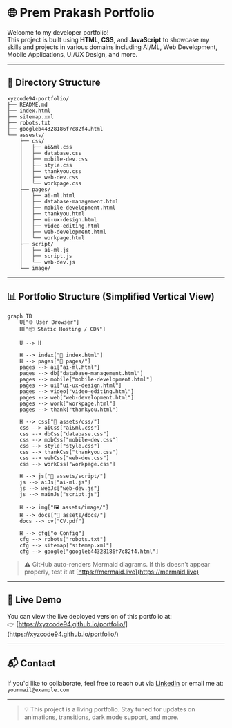 # 🌐 Prem Prakash Portfolio

Welcome to my developer portfolio!  
This project is built using **HTML**, **CSS**, and **JavaScript** to showcase my skills and projects in various domains including AI/ML, Web Development, Mobile Applications, UI/UX Design, and more.

---

## 📁 Directory Structure

```
xyzcode94-portfolio/
├── README.md
├── index.html
├── sitemap.xml
├── robots.txt
├── googleb44328186f7c82f4.html
└── assests/
    ├── css/
    │   ├── ai&ml.css
    │   ├── database.css
    │   ├── mobile-dev.css
    │   ├── style.css
    │   ├── thankyou.css
    │   ├── web-dev.css
    │   └── workpage.css
    ├── pages/
    │   ├── ai-ml.html
    │   ├── database-management.html
    │   ├── mobile-development.html
    │   ├── thankyou.html
    │   ├── ui-ux-design.html
    │   ├── video-editing.html
    │   ├── web-development.html
    │   └── workpage.html
    ├── script/
    │   ├── ai-ml.js
    │   ├── script.js
    │   └── web-dev.js
    └── image/
```

---

## 📊 Portfolio Structure (Simplified Vertical View)

```mermaid
graph TB
    U["🌐 User Browser"]
    H["📦 Static Hosting / CDN"]

    U --> H

    H --> index["📄 index.html"]
    H --> pages["📁 pages/"]
    pages --> ai["ai-ml.html"]
    pages --> db["database-management.html"]
    pages --> mobile["mobile-development.html"]
    pages --> ui["ui-ux-design.html"]
    pages --> video["video-editing.html"]
    pages --> web["web-development.html"]
    pages --> work["workpage.html"]
    pages --> thank["thankyou.html"]

    H --> css["🎨 assets/css/"]
    css --> aiCss["ai&ml.css"]
    css --> dbCss["database.css"]
    css --> mobCss["mobile-dev.css"]
    css --> style["style.css"]
    css --> thankCss["thankyou.css"]
    css --> webCss["web-dev.css"]
    css --> workCss["workpage.css"]

    H --> js["📜 assets/script/"]
    js --> aiJs["ai-ml.js"]
    js --> webJs["web-dev.js"]
    js --> mainJs["script.js"]

    H --> img["🖼️ assets/image/"]
    H --> docs["📄 assets/docs/"]
    docs --> cv["CV.pdf"]

    H --> cfg["⚙️ Config"]
    cfg --> robots["robots.txt"]
    cfg --> sitemap["sitemap.xml"]
    cfg --> google["googleb44328186f7c82f4.html"]
```

> ⚠️ GitHub auto-renders Mermaid diagrams. If this doesn't appear properly, test it at [https://mermaid.live](https://mermaid.live)

---

## 🔗 Live Demo

You can view the live deployed version of this portfolio at:  
👉 [https://xyzcode94.github.io/portfolio/](https://xyzcode94.github.io/portfolio/)

---

## 📬 Contact

If you'd like to collaborate, feel free to reach out via [LinkedIn](https://linkedin.com/in/your-profile) or email me at: `yourmail@example.com`

---

> 💡 This project is a living portfolio. Stay tuned for updates on animations, transitions, dark mode support, and more.

